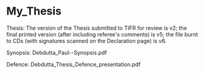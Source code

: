 # My_Thesis
Thesis:
The version of the Thesis submitted to TIFR for review is v2; the final printed version (after including referee's comments) is v5; the file burnt to CDs (with signatures scanned on the Declaration page) is v6.

Synopsis:
Debdutta_Paul--Synopsis.pdf

Defence:
Debdutta_Thesis_Defence_presentation.pdf
